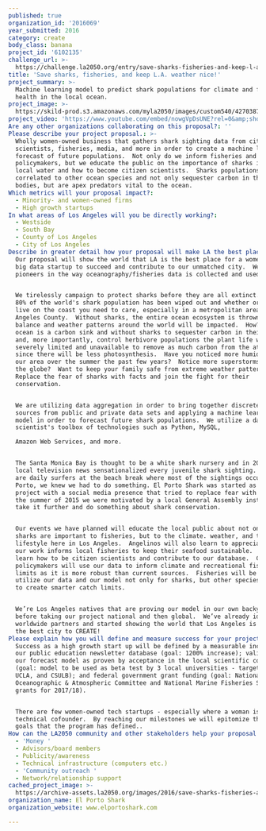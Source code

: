 ```yaml
---
published: true
organization_id: '2016069'
year_submitted: 2016
category: create
body_class: banana
project_id: '6102135'
challenge_url: >-
  https://challenge.la2050.org/entry/save-sharks-fisheries-and-keep-l-a-weather-nice!
title: 'Save sharks, fisheries, and keep L.A. weather nice!'
project_summary: >-
  Machine learning model to predict shark populations for climate and fisheries
  health in the local ocean.
project_image: >-
  https://skild-prod.s3.amazonaws.com/myla2050/images/custom540/4270387955741-team88.png
project_video: 'https://www.youtube.com/embed/nowgVpDsUNE?rel=0&amp;showinfo=0'
Are any other organizations collaborating on this proposal?: ''
Please describe your project proposal.: >-
  Wholly women-owned business that gathers shark sighting data from citizen
  scientists, fisheries, media, and more in order to create a machine learning
  forecast of future populations.  Not only do we inform fisheries and
  policymakers, but we educate the public on the importance of sharks in our
  local water and how to become citizen scientists.  Sharks populations are
  correlated to other ocean species and not only sequester carbon in their
  bodies, but are apex predators vital to the ocean.
Which metrics will your proposal impact?​:
  - Minority- and women-owned firms
  - High growth startups
In what areas of Los Angeles will you be directly working?:
  - Westside
  - South Bay
  - County of Los Angeles
  - City of Los Angeles
Describe in greater detail how your proposal will make LA the best place.: >-
  Our proposal will show the world that LA is the best place for a women-owned
  big data startup to succeed and contribute to our unmatched city.  We are
  pioneers in the way oceanography/fisheries data is collected and used.


  We tirelessly campaign to protect sharks before they are all extinct.  About
  80% of the world's shark population has been wiped out and whether or not you
  live on the coast you need to care, especially in a metropolitan area like Los
  Angeles County.  Without sharks, the entire ocean ecosystem is thrown off
  balance and weather patterns around the world will be impacted.  How?  The
  ocean is a carbon sink and without sharks to sequester carbon in their bodies
  and, more importantly, control herbivore populations the plant life will be
  severely limited and unavailable to remove as much carbon from the atmosphere
  since there will be less photosynthesis.  Have you noticed more humidity in
  our area over the summer the past few years?  Notice more superstorms around
  the globe?  Want to keep your family safe from extreme weather patterns? 
  Replace the fear of sharks with facts and join the fight for their
  conservation.


  We are utilizing data aggregation in order to bring together discrete data
  sources from public and private data sets and applying a machine learning
  model in order to forecast future shark populations.  We utilize a data
  scientist's toolbox of technologies such as Python, MySQL, 

  Amazon Web Services, and more.


  The Santa Monica Bay is thought to be a white shark nursery and in 2013 the
  local television news sensationalized every juvenile shark sighting.  Since we
  are daily surfers at the beach break where most of the sightings occurred, El
  Porto, we knew we had to do something. El Porto Shark was started as a pet
  project with a social media presence that tried to replace fear with facts. In
  the summer of 2015 we were motivated by a local General Assembly instructor to
  take it further and do something about shark conservation.


  Our events we have planned will educate the local public about not only why
  sharks are important to fisheries, but to the climate. weather, and the
  lifestyle here in Los Angeles.  Angelinos will also learn to appreciate how
  our work informs local fisheries to keep their seafood sustainable.  They will
  learn how to be citizen scientists and contribute to our database.  County
  policymakers will use our data to inform climate and recreational fishing
  limits as it is more robust than current sources.  Fisheries will be able to
  utilize our data and our model not only for sharks, but other species in order
  to create smarter catch limits.


  We’re Los Angeles natives that are proving our model in our own backyard
  before taking our project national and then global.  We’ve already identified
  worldwide partners and started showing the world that Los Angeles is indeed
  the best city to CREATE!
Please explain how you will define and measure success for your project.​: >-
  Success as a high growth start up will be defined by a measurable increase in
  our public education newsletter database (goal: 1200% increase); validation of
  our forecast model as proven by acceptance in the local scientific community
  (goal: model to be used as beta test by 3 local universities - targeting USC,
  UCLA, and CSULB); and federal government grant funding (goal: National
  Oceanographic & Atmospheric Committee and National Marine Fisheries Service
  grants for 2017/18).


  There are few women-owned tech startups - especially where a woman is the
  technical cofounder.  By reaching our milestones we will epitomize the CREATE
  goals that the program has defined..
How can the LA2050 community and other stakeholders help your proposal succeed?:
  - 'Money '
  - Advisors/board members
  - Publicity/awareness
  - Technical infrastructure (computers etc.)
  - 'Community outreach '
  - Network/relationship support
cached_project_image: >-
  https://archive-assets.la2050.org/images/2016/save-sharks-fisheries-and-keep-l-a-weather-nice/skild-prod.s3.amazonaws.com/myla2050/images/custom540/4270387955741-team88.png
organization_name: El Porto Shark
organization_website: www.elportoshark.com

---
```

